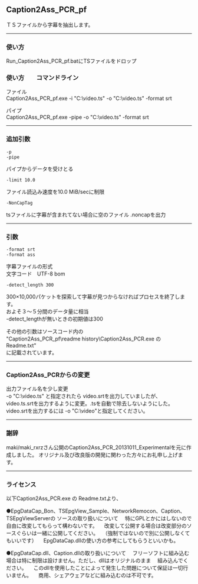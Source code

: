 ﻿
## Caption2Ass_PCR_pf

ＴＳファイルから字幕を抽出します。


------------------------------------------------------------------
### 使い方

Run_Caption2Ass_PCR_pf.batにTSファイルをドロップ


### 使い方　　コマンドライン

ファイル  
Caption2Ass_PCR_pf.exe  -i "C:\video.ts"  -o "C:\video.ts"  -format srt

パイプ  
Caption2Ass_PCR_pf.exe  -pipe  -o "C:\video.ts"  -format srt



------------------------------------------------------------------
### 追加引数

    -p
    -pipe
パイプからデータを受けとる


    -limit 10.0
ファイル読込み速度を10.0 MiB/secに制限


    -NonCapTag
tsファイルに字幕が含まれてない場合に空のファイル .noncapを出力



------------------------------------------------------------------
### 引数

    -format srt
    -format ass
字幕ファイルの形式  
文字コード　UTF-8 bom  


    -detect_length 300
300×10,000パケットを探索して字幕が見つからなければプロセスを終了します。  
およそ３～５分間のデータ量に相当  
-detect_lengthが無いときの初期値は300  


その他の引数はソースコード内の   
"Caption2Ass_PCR_pf\readme history\Caption2Ass_PCR.exe の Readme.txt"  
に記載されています。


------------------------------------------------------------------
### Caption2Ass_PCRからの変更

出力ファイル名を少し変更  
-o "C:\video.ts" と指定されたら video.srtを出力していましたが、  
video.ts.srtを出力するように変更。.tsを自動で除去しないようにした。  
video.srtを出力するには -o "C:\video"と指定してください。  


------------------------------------------------------------------
### 謝辞
maki/maki_rxrzさん公開のCaption2Ass_PCR_20131011_Experimentalを元に作成しました。
オリジナル及び改良版の開発に関わった方々にお礼申し上げます。


------------------------------------------------------------------
### ライセンス
以下Caption2Ass_PCR.exe の Readme.txtより、

●EpgDataCap_Bon、TSEpgView_Sample、NetworkRemocon、Caption、TSEpgViewServerの
ソースの取り扱いについて
　特にGPLとかにはしないので自由に改変してもらって構わないです。
　改変して公開する場合は改変部分のソースぐらいは一緒に公開してください。
　（強制ではないので別に公開しなくてもいいです）
　EpgDataCap.dllの使い方の参考にしてもらうといいかも。

●EpgDataCap.dll、Caption.dllの取り扱いについて
　フリーソフトに組み込む場合は特に制限は設けません。ただし、dllはオリジナルのまま
　組み込んでください。
　このdllを使用したことによって発生した問題について保証は一切行いません。
　商用、シェアウェアなどに組み込むのは不可です。



